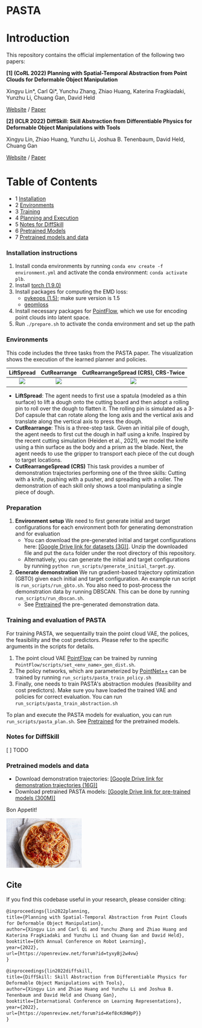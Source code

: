 # PASTA
# Introduction
This repository contains the official implementation of the following two papers:

**[1] (CoRL 2022) Planning with Spatial-Temporal Abstraction from Point Clouds for Deformable Object Manipulation** 

Xingyu Lin*, Carl Qi*, Yunchu Zhang, Zhiao Huang, Katerina Fragkiadaki, Yunzhu Li, Chuang Gan, David Held

[Website](https://sites.google.com/view/pasta-plan) /  [Paper](https://arxiv.org/abs/2210.15751)

**[2] (ICLR 2022) DiffSkill: Skill Abstraction from Differentiable Physics for Deformable Object Manipulations with Tools**

Xingyu Lin, Zhiao Huang, Yunzhu Li, Joshua B. Tenenbaum, David Held, Chuang Gan

[Website](https://xingyu-lin.github.io/diffskill/) /  [Paper](https://openreview.net/pdf?id=Kef8cKdHWpP)

# Table of Contents
- 1 [Installation](#installation-instructions)
- 2 [Environments](#environments)
- 3 [Training](#training)
- 4 [Planning and Execution](#planning-and-execution)
- 5 [Notes for DiffSkill](#notes-for-diffskill)
- 6 [Pretrained Models](#pretrained)
- 7 [Pretrained models and data](#pretrained-models-and-data)

### Installation instructions
1. Install conda environments by running `conda env create -f environment.yml` and activate the conda environment: `conda activate plb`.
2. Install [torch (1.9.0)](https://pytorch.org/get-started/previous-versions/)
3. Install packages for computing the EMD loss:
   * [pykeops (1.5)](https://www.kernel-operations.io/keops/python/installation.html); make sure version is 1.5
   * [geomloss](https://www.kernel-operations.io/geomloss/api/install.html)
4. Install necessary packages for [PointFlow](https://github.com/stevenygd/PointFlow), which we use for encoding point clouds into latent space.
5. Run `./prepare.sh` to activate the conda environment and set up the path

### Environments
This code includes the three tasks from the PASTA paper. The visualization shows the execution of the learned planner and policies. 

| LiftSpread  | CutRearrange |              CutRearrangeSpread (CRS), CRS-Twice              |
| :---: | :---: |:-------------------------------------------------------------:|
| <img src="media/LiftSpread-v1_PASTA.gif" width="200">  | <img src="media/CutRearrange-v1_PASTA.gif" width="200">  | <img src="media/CutRearrangeSpread-v1_PASTA.gif" width="200"> |

* **LiftSpread**: The agent needs to first use a spatula (modeled as a thin surface) to lift a dough onto the cutting board and then adopt a rolling pin to roll over the dough to flatten it. The rolling pin is simulated as a 3-Dof capsule that can rotate along the long axis and the vertical axis and translate along the vertical axis to press the dough.
* **CutRearrange**:  This is a three-step task. Given an initial pile of dough, the agent needs to first cut the dough in half using a knife. Inspired by the recent cutting simulation (Heiden et al., 2021), we model the knife using a thin surface as the body and a prism as the blade. Next, the agent needs to use the gripper to transport each piece of the cut dough to target locations.
* **CutRearrangeSpread (CRS)** This task provides a number of demonstration trajectories performing one of the three skills: Cutting with a knife, pushing with a pusher, and spreading with a roller. The demonstration of each skill only shows a tool manipulating a single piece of dough.

### Preparation
1. **Environment setup** We need to first generate initial and target configurations for each environment both for generating demonstration and for evaluation
   * You can download the pre-generated initial and target configurations here: [[Google Drive link for datasets (3G)]](https://drive.google.com/drive/folders/1ckOkxsuqK44Ay0e1I5EKmX3cOATB4Jam?usp=share_link). Unzip the downloaded file and put the `data` folder under the root directory of this repository.
   * Alternatively, you can generate the initial and target configurations by running `python run_scripts/generate_initial_target.py`.
2. **Generate demonstration** We run gradient-based trajectory optimization (GBTO) given each initial and target configuration. An example run script is `run_scripts/run_gbto.sh`. 
    You also need to post-process the demonstration data by running DBSCAN. This can be done by running `run_scripts/run_dbscan.sh`.
   * See [Pretrained](#pretrained-models-and-data) the pre-generated demonstration data. 

### Training and evaluation of PASTA
For training PASTA, we sequentailly train the point cloud VAE, the polices, the feasibility and the cost predictors. Please refer to the specific arguments in the scripts for details. 
1. The point cloud VAE [PointFlow](https://github.com/stevenygd/PointFlow) can be trained by running `PointFlow/scripts/set_<env_name>_gen_dist.sh`.
2. The policy networks, which are parameterized by [PointNet++](https://github.com/pyg-team/pytorch_geometric) can be trained by running `run_scripts/pasta_train_policy.sh` 
3. Finally, one needs to train PASTA's abstraction modules (feasibility and cost predictors). Make sure you have loaded the trained VAE and policies for correct evaluation. You can run `run_scripts/pasta_train_abstraction.sh`

To plan and execute the PASTA models for evaluation, you can run `run_scripts/pasta_plan.sh`. See [Pretrained](#pretrained-models-and-data) for the pretrained models.

### Notes for DiffSkill
[ ] TODO

### Pretrained models and data
* Download demonstration trajectories: [[Google Drive link for demonstration trajectories (16G)]](https://drive.google.com/drive/folders/1uzFKI5rehp2VMYc5MKyE-CPbSoEcKCup?usp=share_link)
* Download pretrained PASTA models: [[Google Drive link for pre-trained models (300M)]](https://drive.google.com/drive/folders/18tmH0stc1z_TzfAHbQDu5HASNkaWFKk_?usp=share_link)

Bon Appetit!

<img src="media/pasta.jpeg" width="200">



## Cite
If you find this codebase useful in your research, please consider citing:
```
@inproceedings{lin2022planning,
title={Planning with Spatial-Temporal Abstraction from Point Clouds for Deformable Object Manipulation},
author={Xingyu Lin and Carl Qi and Yunchu Zhang and Zhiao Huang and Katerina Fragkiadaki and Yunzhu Li and Chuang Gan and David Held},
booktitle={6th Annual Conference on Robot Learning},
year={2022},
url={https://openreview.net/forum?id=tyxyBj2w4vw}
}
```

```
@inproceedings{lin2022diffskill,
title={DiffSkill: Skill Abstraction from Differentiable Physics for Deformable Object Manipulations with Tools},
author={Xingyu Lin and Zhiao Huang and Yunzhu Li and Joshua B. Tenenbaum and David Held and Chuang Gan},
booktitle={International Conference on Learning Representations},
year={2022},
url={https://openreview.net/forum?id=Kef8cKdHWpP}}
}
```
